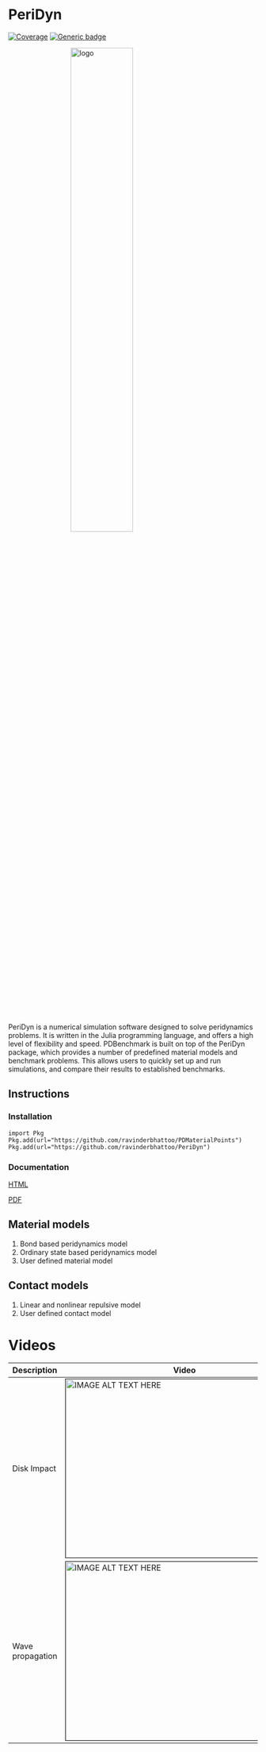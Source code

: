 # PeriDyn

[![Coverage](https://codecov.io/gh/ravinderbhattoo/PeriDyn/branch/master/graph/badge.svg)](https://codecov.io/gh/ravinderbhattoo/PeriDyn) [![Generic badge](https://img.shields.io/badge/docs-ghpages-blue.svg)](https://ravinderbhattoo.github.io/PeriDyn)


<img src="https://ravinderbhattoo.github.io/PeriDyn/assets/diskdamage.png" alt="logo" style="display: block;
  margin-left: auto;
  margin-right: auto;
  width: 50%;"/>


PeriDyn is a numerical simulation software designed to solve peridynamics problems. It is written in the Julia programming language, and offers a high level of flexibility and speed. PDBenchmark is built on top of the PeriDyn package, which provides a number of predefined material models and benchmark problems. This allows users to quickly set up and run simulations, and compare their results to established benchmarks.


## Instructions

### Installation
```
import Pkg
Pkg.add(url="https://github.com/ravinderbhattoo/PDMaterialPoints")
Pkg.add(url="https://github.com/ravinderbhattoo/PeriDyn")
```

### Documentation
[HTML](https://ravinderbhattoo.github.io/PeriDyn)

[PDF](https://ravinderbhattoo.github.io/files/PeriDyn.pdf)

## Material models
1. Bond based peridynamics model
2. Ordinary state based peridynamics model
3. User defined material model


## Contact models
1. Linear and nonlinear repulsive model
2. User defined contact model


# Videos

|  Description | Video  |
|---|---|
|Disk Impact|<a href="http://www.youtube.com/watch?feature=player_embedded&v=RUdVr0Yh1jc " target="_blank"><img src="http://img.youtube.com/vi/RUdVr0Yh1jc/0.jpg" alt="IMAGE ALT TEXT HERE" width="480" height="360" border="1" /></a>|
|Wave propagation|<a href="http://www.youtube.com/watch?feature=player_embedded&v=q1N0aAdFYEs " target="_blank"><img src="http://img.youtube.com/vi/q1N0aAdFYEs/0.jpg" alt="IMAGE ALT TEXT HERE" width="480" height="360" border="1" /></a>|